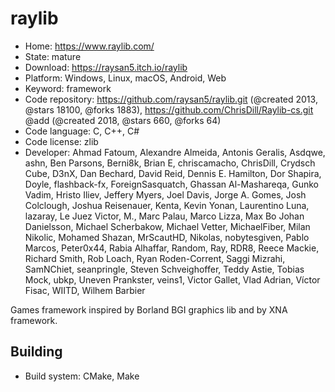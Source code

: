 # raylib

- Home: https://www.raylib.com/
- State: mature
- Download: https://raysan5.itch.io/raylib
- Platform: Windows, Linux, macOS, Android, Web
- Keyword: framework
- Code repository: https://github.com/raysan5/raylib.git (@created 2013, @stars 18100, @forks 1883), https://github.com/ChrisDill/Raylib-cs.git @add (@created 2018, @stars 660, @forks 64)
- Code language: C, C++, C#
- Code license: zlib
- Developer: Ahmad Fatoum, Alexandre Almeida, Antonis Geralis, Asdqwe, ashn, Ben Parsons, Berni8k, Brian E, chriscamacho, ChrisDill, Crydsch Cube, D3nX, Dan Bechard, David Reid, Dennis E. Hamilton, Dor Shapira, Doyle, flashback-fx, ForeignSasquatch, Ghassan Al-Mashareqa, Gunko Vadim, Hristo Iliev, Jeffery Myers, Joel Davis, Jorge A. Gomes, Josh Colclough, Joshua Reisenauer, Kenta, Kevin Yonan, Laurentino Luna, lazaray, Le Juez Victor, M., Marc Palau, Marco Lizza, Max Bo Johan Danielsson, Michael Scherbakow, Michael Vetter, MichaelFiber, Milan Nikolic, Mohamed Shazan, MrScautHD, Nikolas, nobytesgiven, Pablo Marcos, Peter0x44, Rabia Alhaffar, Random, Ray, RDR8, Reece Mackie, Richard Smith, Rob Loach, Ryan Roden-Corrent, Saggi Mizrahi, SamNChiet, seanpringle, Steven Schveighoffer, Teddy Astie, Tobias Mock, ubkp, Uneven Prankster, veins1, Victor Gallet, Vlad Adrian, Víctor Fisac, WIITD, Wilhem Barbier

Games framework inspired by Borland BGI graphics lib and by XNA framework.

## Building

- Build system: CMake, Make
